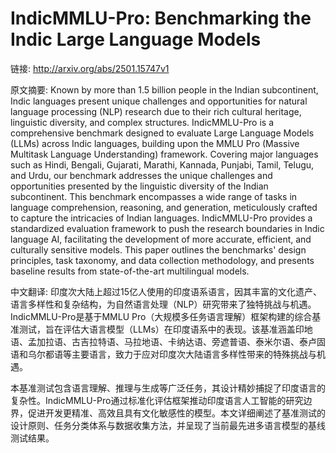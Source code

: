 # IndicMMLU-Pro: Benchmarking the Indic Large Language Models

链接: http://arxiv.org/abs/2501.15747v1

原文摘要:
Known by more than 1.5 billion people in the Indian subcontinent, Indic
languages present unique challenges and opportunities for natural language
processing (NLP) research due to their rich cultural heritage, linguistic
diversity, and complex structures. IndicMMLU-Pro is a comprehensive benchmark
designed to evaluate Large Language Models (LLMs) across Indic languages,
building upon the MMLU Pro (Massive Multitask Language Understanding)
framework. Covering major languages such as Hindi, Bengali, Gujarati, Marathi,
Kannada, Punjabi, Tamil, Telugu, and Urdu, our benchmark addresses the unique
challenges and opportunities presented by the linguistic diversity of the
Indian subcontinent. This benchmark encompasses a wide range of tasks in
language comprehension, reasoning, and generation, meticulously crafted to
capture the intricacies of Indian languages. IndicMMLU-Pro provides a
standardized evaluation framework to push the research boundaries in Indic
language AI, facilitating the development of more accurate, efficient, and
culturally sensitive models. This paper outlines the benchmarks' design
principles, task taxonomy, and data collection methodology, and presents
baseline results from state-of-the-art multilingual models.

中文翻译:
印度次大陆上超过15亿人使用的印度语系语言，因其丰富的文化遗产、语言多样性和复杂结构，为自然语言处理（NLP）研究带来了独特挑战与机遇。IndicMMLU-Pro是基于MMLU Pro（大规模多任务语言理解）框架构建的综合基准测试，旨在评估大语言模型（LLMs）在印度语系中的表现。该基准涵盖印地语、孟加拉语、古吉拉特语、马拉地语、卡纳达语、旁遮普语、泰米尔语、泰卢固语和乌尔都语等主要语言，致力于应对印度次大陆语言多样性带来的特殊挑战与机遇。

本基准测试包含语言理解、推理与生成等广泛任务，其设计精妙捕捉了印度语言的复杂性。IndicMMLU-Pro通过标准化评估框架推动印度语言人工智能的研究边界，促进开发更精准、高效且具有文化敏感性的模型。本文详细阐述了基准测试的设计原则、任务分类体系与数据收集方法，并呈现了当前最先进多语言模型的基线测试结果。
